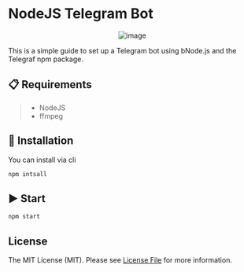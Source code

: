 #  NodeJS Telegram Bot


<p align="center">
  <img alt="image" src="" />
</p>

This is a simple guide to set up a Telegram bot using bNode.js and the Telegraf npm package.

## 📋 Requirements

>- NodeJS
>- ffmpeg

## 🔧 Installation

You can install via cli

```bash
npm intsall
```

## ▶️ Start

```bash
npm start
```


## License

The MIT License (MIT). Please see [License File](LICENSE) for more information.
